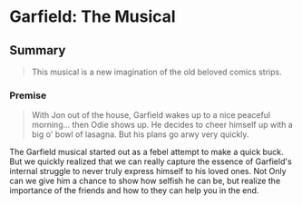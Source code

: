 # Garfield: The Musical
## Summary

> This musical is a new imagination of the old beloved comics strips. 

### Premise

> With Jon out of the house, Garfield wakes up to a nice peaceful morning... then Odie shows up. He decides to cheer himself up with a big o' bowl of lasagna. But his plans go arwy very quickly. 


The Garfield musical started out as a febel attempt to make a quick buck. But we quickly realized that we can really capture the essence of Garfield's internal struggle to never truly express himself to his loved ones. Not Only can we give him a chance to show how selfish he can be, but realize the importance of the friends and how to they can help you in the end. 